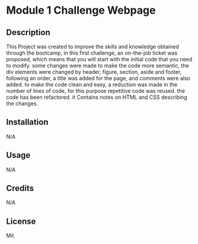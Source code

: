 # Module 1 Challenge Webpage

## Description

This Project was created to improve the skills and knowledge obtained through the bootcamp, in this first challenge, an on-the-job ticket was proposed, which means that you will start with the initial code that you need to modify. some changes were made to make the code more semantic, the div elements were changed by header, figure, section, aside and footer, following an order, a title was added for the page, and comments were also added. to make the code clean and easy, a reduction was made in the number of lines of code, for this purpose repetitive code was reused. the code has been refactored. it Contains notes on HTML and CSS describing the changes.



## Installation

N/A

## Usage

N/A
## Credits

N/A

## License

Mit.
